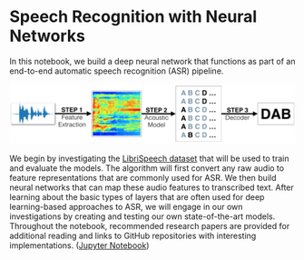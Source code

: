 [//]: # (Image References)

[image1]: ./images/pipeline.png "ASR Pipeline"

# Speech Recognition with Neural Networks


In this notebook, we build a deep neural network that functions as part of an end-to-end automatic speech recognition (ASR) pipeline.

![ASR Pipeline][image1]

We begin by investigating the [LibriSpeech dataset](http://www.openslr.org/12/) that will be used to train and evaluate the models. The algorithm will first convert any raw audio to feature representations that are commonly used for ASR. We then build neural networks that can map these audio features to transcribed text. After learning about the basic types of layers that are often used for deep learning-based approaches to ASR, we will engage in our own investigations by creating and testing our own state-of-the-art models. Throughout the notebook, recommended research papers are provided for additional reading and links to GitHub repositories with interesting implementations.
([Jupyter Notebook](https://nbviewer.jupyter.org/github/vgkortsas/Online_courses/blob/master/Udacity_Natural_Language_Processing_Nanodegree/Speech_Recognition_with_Neural_Networks/Speech_Recognition_with_Neural_Networks.ipynb))


